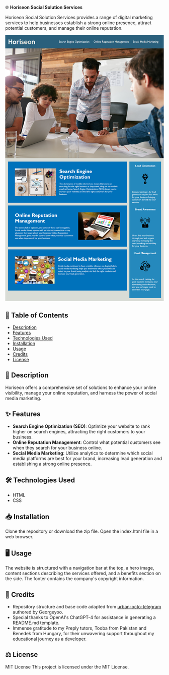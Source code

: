 🌐 **Horiseon Social Solution Services**

Horiseon Social Solution Services provides a range of digital marketing services to help businesses establish a strong online presence, attract potential customers, and manage their online reputation.

![Website Screenshot](https://github.com/emilymorosoff/Horiseon-Accessible-Website/blob/main/Assets/Website%20Screenshot.png)

## 📌 Table of Contents 
- [Description](#-description)
- [Features](#-features)
- [Technologies Used](#-technologies-used)
- [Installation](#-installation)
- [Usage](#-usage)
- [Credits](#-credits)
- [License](#-license)

## 📝 Description 

Horiseon offers a comprehensive set of solutions to enhance your online visibility, manage your online reputation, and harness the power of social media marketing.

## ✨ Features 

- **Search Engine Optimization (SEO)**: Optimize your website to rank higher on search engines, attracting the right customers to your business.
- **Online Reputation Management**: Control what potential customers see when they search for your business online.
- **Social Media Marketing**: Utilize analytics to determine which social media platforms are best for your brand, increasing lead generation and establishing a strong online presence.

## 🛠 Technologies Used 

- HTML 
- CSS 

## 📥 Installation 

Clone the repository or download the zip file. Open the index.html file in a web browser.

## 🖥 Usage 

The website is structured with a navigation bar at the top, a hero image, content sections describing the services offered, and a benefits section on the side. The footer contains the company's copyright information.

## 🙌 Credits 

- Repository structure and base code adapted from [urban-octo-telegram](https://github.com/coding-boot-camp/urban-octo-telegram.git) authored by Georgeyoo.
- Special thanks to OpenAI's ChatGPT-4 for assistance in generating a README.md template.
- Immense gratitude to my Preply tutors, Tooba from Pakistan and Benedek from Hungary, for their unwavering support throughout my educational journey as a developer.

## ⚖ License 

MIT License 
This project is licensed under the MIT License.
